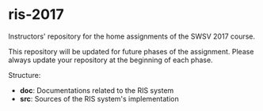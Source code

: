 # ris-2017
Instructors' repository for the home assignments of the SWSV 2017 course.

This repository will be updated for future phases of the assignment. Please always update your repository at the beginning of each phase.

Structure:
- **doc**: Documentations related to the RIS system 
- **src**: Sources of the RIS system's implementation